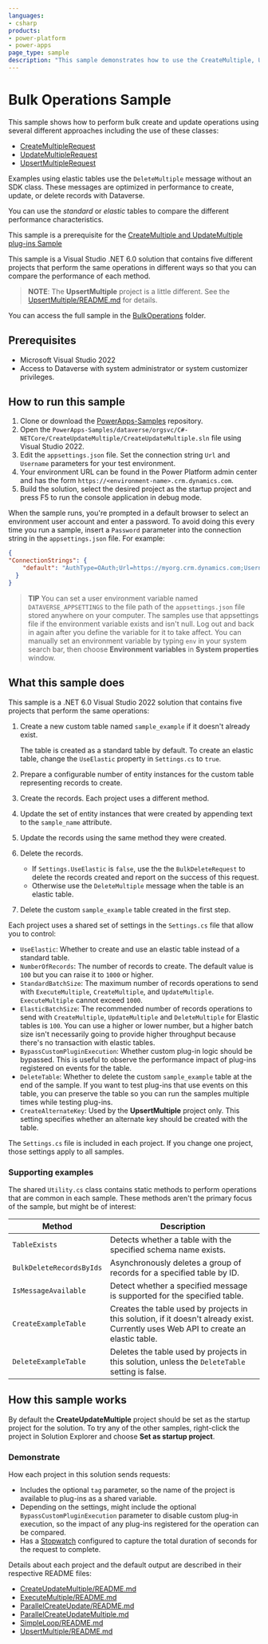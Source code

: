 ```yaml
---
languages:
- csharp
products:
- power-platform
- power-apps
page_type: sample
description: "This sample demonstrates how to use the CreateMultiple, UpdateMultiple, UpsertMultiple, and DeleteMultiple messages for standard and elastic tables using the Dataverse SDK for .NET."
---
```


# Bulk Operations Sample

This sample shows how to perform bulk create and update operations using several different approaches including the use of these classes:

- [CreateMultipleRequest](https://learn.microsoft.com/dotnet/api/microsoft.xrm.sdk.messages.createmultiplerequest)
- [UpdateMultipleRequest](https://learn.microsoft.com/dotnet/api/microsoft.xrm.sdk.messages.updatemultiplerequest)
- [UpsertMultipleRequest](https://learn.microsoft.com/dotnet/api/microsoft.xrm.sdk.messages.upsertmultiplerequest)

Examples using elastic tables use the `DeleteMultiple` message without an SDK class. These messages are optimized in performance to create, update, or delete records with Dataverse.

You can use the *standard* or *elastic* tables to compare the different performance characteristics.

This sample is a prerequisite for the [CreateMultiple and UpdateMultiple plug-ins Sample](https://github.com/microsoft/PowerApps-Samples/tree/master/dataverse/orgsvc/C%23/xMultiplePluginSamples)

This sample is a Visual Studio .NET 6.0 solution that contains five different projects that perform the same operations in different ways so that you can compare the performance of each method.

> **NOTE**:
> The **UpsertMultiple** project is a little different. See the [UpsertMultiple/README.md](UpsertMultiple/README.md) for details.

You can access the full sample in the [BulkOperations](https://github.com/microsoft/PowerApps-Samples/tree/master/dataverse/orgsvc/C%23-NETCore/BulkOperations) folder.

## Prerequisites

- Microsoft Visual Studio 2022
- Access to Dataverse with system administrator or system customizer privileges.

## How to run this sample

1. Clone or download the [PowerApps-Samples](https://github.com/microsoft/PowerApps-Samples) repository.
1. Open the `PowerApps-Samples/dataverse/orgsvc/C#-NETCore/CreateUpdateMultiple/CreateUpdateMultiple.sln` file using Visual Studio 2022.
1. Edit the `appsettings.json` file. Set the connection string `Url` and `Username` parameters for your test environment.
1. Your environment URL can be found in the Power Platform admin center and has the form `https://<environment-name>.crm.dynamics.com`.
1. Build the solution, select the desired project as the startup project and press F5 to run the console application in debug mode.

When the sample runs, you're prompted in a default browser to select an environment user account and enter a password. To avoid doing this every time you run a sample, insert a `Password` parameter into the connection string in the `appsettings.json` file. For example:

```json
{
"ConnectionStrings": {
    "default": "AuthType=OAuth;Url=https://myorg.crm.dynamics.com;Username=someone@myorg.onmicrosoft.com;Password=mypassword;RedirectUri=http://localhost;AppId=51f81489-12ee-4a9e-aaae-a2591f45987d;LoginPrompt=Auto"
  }
}
```

> **TIP**
> You can set a user environment variable named `DATAVERSE_APPSETTINGS` to the file path of the `appsettings.json` file stored anywhere on your computer. The samples use that appsettings file if the environment variable exists and isn't null. Log out and back in again after you define the variable for it to take affect. You can manually set an environment variable by typing `env` in your system search bar, then choose **Environment variables** in **System properties** window.

## What this sample does

This sample is a .NET 6.0 Visual Studio 2022 solution that contains five projects that perform the same operations:

1. Create a new custom table named `sample_example` if it doesn't already exist.

   The table is created as a standard table by default. To create an elastic table, change the `UseElastic` property in `Settings.cs` to `true`.

1. Prepare a configurable number of entity instances for the custom table representing records to create.
1. Create the records. Each project uses a different method.
1. Update the set of entity instances that were created by appending text to the `sample_name` attribute.
1. Update the records using the same method they were created.
1. Delete the records.

   - If `Settings.UseElastic` is `false`, use the the `BulkDeleteRequest` to delete the records created and report on the success of this request.
   - Otherwise use the `DeleteMultiple` message when the table is an elastic table.

1. Delete the custom `sample_example` table created in the first step.

Each project uses a shared set of settings in the `Settings.cs` file that allow you to control:

- `UseElastic`: Whether to create and use an elastic table instead of a standard table.
- `NumberOfRecords`: The number of records to create. The default value is `100` but you can raise it to `1000` or higher.
- `StandardBatchSize`: The maximum number of records operations to send with `ExecuteMultiple`, `CreateMultiple`, and `UpdateMultiple`. `ExecuteMultiple` cannot exceed `1000`.
- `ElasticBatchSize`: The recommended number of records operations to send with `CreateMultiple`, `UpdateMultiple` and `DeleteMultiple` for Elastic tables is `100`. You can use a higher or lower number, but a higher batch size isn't necessarily going to provide higher throughput because there's no transaction with elastic tables.
- `BypassCustomPluginExecution`: Whether custom plug-in logic should be bypassed. This is useful to observe the performance impact of plug-ins registered on events for the table.
- `DeleteTable`: Whether to delete the custom `sample_example` table at the end of the sample. If you want to test plug-ins that use events on this table, you can preserve the table so you can run the samples multiple times while testing plug-ins.
- `CreateAlternateKey`: Used by the **UpsertMultiple** project only. This setting specifies whether an alternate key should be created with the table.

The `Settings.cs` file is included in each project. If you change one project, those settings apply to all samples.

### Supporting examples

The shared `Utility.cs` class contains static methods to perform operations that are common in each sample. These methods aren't the primary focus of the sample, but might be of interest:

| Method | Description |
|--------|-------------|
| `TableExists` | Detects whether a table with the specified schema name exists. |
| `BulkDeleteRecordsByIds` | Asynchronously deletes a group of records for a specified table by ID. |
| `IsMessageAvailable` | Detect whether a specified message is supported for the specified table. |
| `CreateExampleTable` | Creates the table used by projects in this solution, if it doesn't already exist. Currently uses Web API to create an elastic table. |
| `DeleteExampleTable` | Deletes the table used by projects in this solution, unless the `DeleteTable` setting is false. |

## How this sample works

By default the **CreateUpdateMultiple** project should be set as the startup project for the solution. To try any of the other samples, right-click the project in Solution Explorer and choose **Set as startup project**.

### Demonstrate

How each project in this solution sends requests:

- Includes the optional `tag` parameter, so the name of the project is available to plug-ins as a shared variable.
- Depending on the settings, might include the optional `BypassCustomPluginExecution` parameter to disable custom plug-in execution, so the impact of any plug-ins registered for the operation can be compared.
- Has a [Stopwatch](https://learn.microsoft.com/dotnet/api/system.diagnostics.stopwatch?view=net-6.0) configured to capture the total duration of seconds for the request to complete.

Details about each project and the default output are described in their respective README files:

- [CreateUpdateMultiple/README.md](CreateUpdateMultiple/README.md)
- [ExecuteMultiple/README.md](ExecuteMultiple/README.md)
- [ParallelCreateUpdate/README.md](ParallelCreateUpdate/README.md)
- [ParallelCreateUpdateMultiple.md](ParallelCreateUpdateMultiple/README.md)
- [SimpleLoop/README.md](SimpleLoop/README.md)
- [UpsertMultiple/README.md](UpsertMultiple/README.md)
